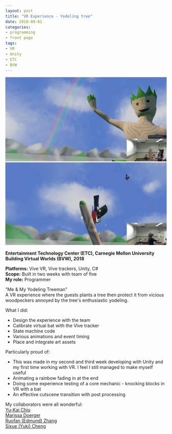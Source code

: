 ```yaml
---
layout: post
title: "VR Experience - Yodeling tree"
date: 2018-09-01
categories:
- programming
- front page
tags:
- VR
- Unity
- ETC
- BVW
---
```


![Screenshot](/assets/posts/images/treeman_rainbow.jpg)
![Screenshot](/assets/posts/images/treeman_bird.jpg)

**Entertainment Technology Center (ETC), Carnegie Mellon University 
Building Virtual Worlds (BVW), 2018**

**Platforms:** Vive VR, Vive trackers, Unity, C#  
**Scope:** Built in two weeks with team of five  
**My role:** Programmer

“Me & My Yodeling Treeman”  
A VR experience where the guests plants a tree then protect it from vicious woodpeckers annoyed by the tree's enthusiastic yodeling. 

<!-- more -->

What I did:
* Design the experience with the team
* Calibrate virtual bat with the Vive tracker
* State machine code
* Various animations and event timing
* Place and integrate art assets

Particularly proud of:
* This was made in my second and third week developing with Unity and my first time working with VR. I feel I still managed to make myself useful
* Animating a rainbow fading in at the end
* Doing some experience testing of a core mechanic - knocking blocks in VR with a bat 
* An effective cutscene transition with post processing

My collaborators were all wonderful:  
[Yu-Kai Chiu](https://www.etc.cmu.edu/blog/author/yukaic/)  
[Marissa Doerger](https://www.etc.cmu.edu/blog/author/mdoerger/)  
[Ruofan (Edmund) Zhang](https://www.etc.cmu.edu/blog/author/ruofanzh/)  
[Sixue (Yuki) Cheng](https://www.etc.cmu.edu/blog/author/ruofanzh/)  
